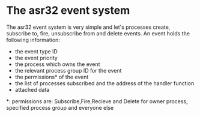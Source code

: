 # The asr32 event system

The asr32 event system is very simple and let's processes create, subscribe to, fire, unsubscribe from and delete events.
An event holds the following information:
* the event type ID
* the event priority
* the process which owns the event
* the relevant process group ID for the event
* the permissions* of the event
* the list of processes subscribed and the address of the handler function
* attached data

*: permissions are: Subscribe,Fire,Recieve and Delete for owner process, specified process group and everyone else
